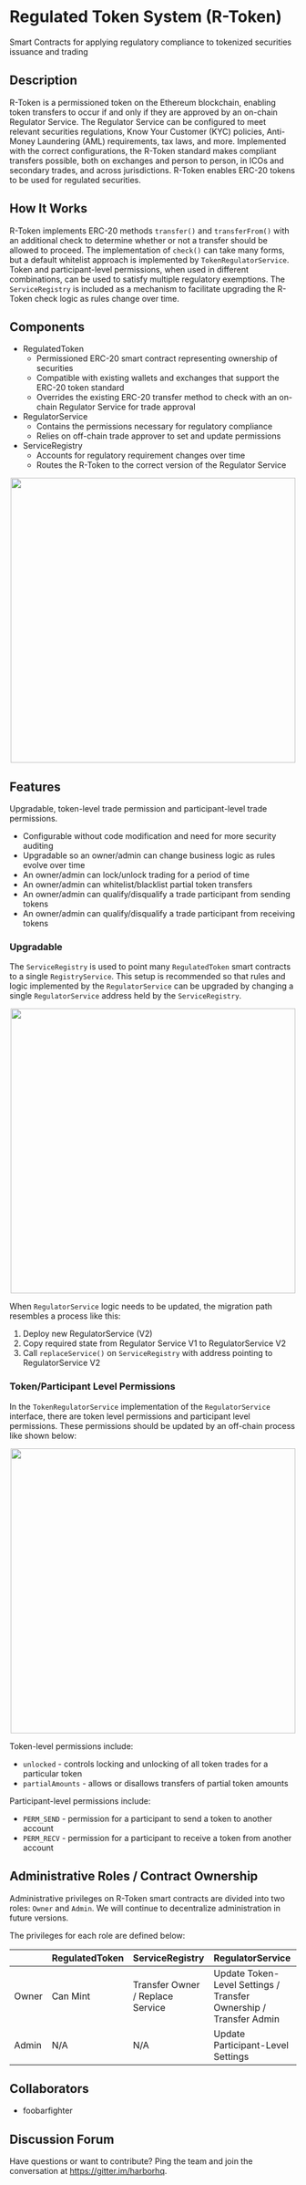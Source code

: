 # Regulated Token System (R-Token)

Smart Contracts for applying regulatory compliance to tokenized securities issuance and trading


## Description

R-Token is a permissioned token on the Ethereum blockchain, enabling token transfers to occur if and only if they are approved by an on-chain Regulator Service. The Regulator Service can be configured to meet relevant securities regulations, Know Your Customer (KYC) policies, Anti-Money Laundering (AML) requirements, tax laws, and more. Implemented with the correct configurations, the R-Token standard makes compliant transfers possible, both on exchanges and person to person, in ICOs and secondary trades, and across jurisdictions. R-Token enables ERC-20 tokens to be used for regulated securities.

## How It Works

R-Token implements ERC-20 methods `transfer()` and `transferFrom()` with an additional check to determine whether or not a transfer should be allowed to proceed. The implementation of `check()` can take many forms, but a default whitelist approach is implemented by `TokenRegulatorService`. Token and participant-level permissions, when used in different combinations, can be used to satisfy multiple regulatory exemptions. The `ServiceRegistry` is included as a mechanism to facilitate upgrading the R-Token check logic as rules change over time.

## Components

* RegulatedToken
  * Permissioned ERC-20 smart contract representing ownership of securities
  * Compatible with existing wallets and exchanges that support the ERC-20 token standard
  * Overrides the existing ERC-20 transfer method to check with an on-chain Regulator Service for trade approval
* RegulatorService
  * Contains the permissions necessary for regulatory compliance
  * Relies on off-chain trade approver to set and update permissions
* ServiceRegistry
  * Accounts for regulatory requirement changes over time
  * Routes the R-Token to the correct version of the Regulator Service


<p align="center">
  <img src="https://github.com/harborhq/r-token/raw/master/docs/images/component_diagram.png" width="500">
</p>

## Features

Upgradable, token-level trade permission and participant-level trade permissions.

* Configurable without code modification and need for more security auditing
* Upgradable so an owner/admin can change business logic as rules evolve over time
* An owner/admin can lock/unlock trading for a period of time
* An owner/admin can whitelist/blacklist partial token transfers
* An owner/admin can qualify/disqualify a trade participant from sending tokens
* An owner/admin can qualify/disqualify a trade participant from receiving tokens

### Upgradable

The `ServiceRegistry` is used to point many `RegulatedToken` smart contracts to a single `RegistryService`. This setup is recommended so that rules and logic implemented by the `RegulatorService` can be upgraded by changing a single `RegulatorService` address held by the `ServiceRegistry`.

<p align="center">
  <img src="https://github.com/harborhq/r-token/raw/master/docs/images/upgradability.png" width="500">
</p>


When `RegulatorService` logic needs to be updated, the migration path resembles a process like this:

1. Deploy new RegulatorService (V2)
2. Copy required state from Regulator Service V1 to RegulatorService V2
3. Call `replaceService()` on `ServiceRegistry` with address pointing to RegulatorService V2

### Token/Participant Level Permissions

In the `TokenRegulatorService` implementation of the `RegulatorService` interface, there are token level permissions and participant level permissions. These permissions should be updated by an off-chain process like shown below:

<p align="center">
  <img src="https://github.com/harborhq/r-token/raw/master/docs/images/permissions.png" width="500">
</p>

Token-level permissions include:

* `unlocked` - controls locking and unlocking of all token trades for a particular token
* `partialAmounts` - allows or disallows transfers of partial token amounts

Participant-level permissions include:

* `PERM_SEND` - permission for a participant to send a token to another account
* `PERM_RECV` - permission for a participant to receive a token from another account

## Administrative Roles / Contract Ownership

Administrative privileges on R-Token smart contracts are divided into two roles: `Owner` and `Admin`. We will continue to decentralize administration in future versions.

The privileges for each role are defined below:

|            | RegulatedToken  | ServiceRegistry                  | RegulatorService                                                  |
|:-----------|:--------------- |:-------------------------------- |:----------------------------------------------------------------- |
| Owner      | Can Mint        | Transfer Owner / Replace Service | Update Token-Level Settings / Transfer Ownership / Transfer Admin |
| Admin      | N/A             | N/A                              | Update Participant-Level Settings                                 |

## Collaborators

* foobarfighter

## Discussion Forum

Have questions or want to contribute?  Ping the team and join the conversation at https://gitter.im/harborhq. 
